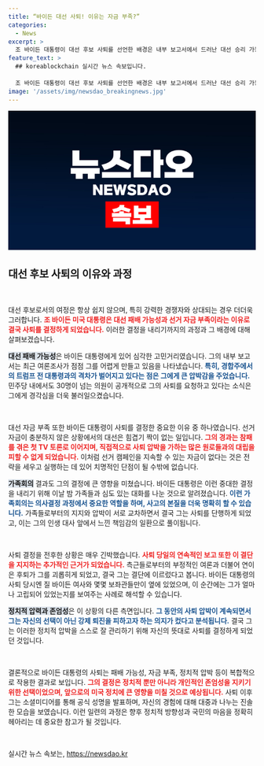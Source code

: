 ```yaml
---
title: “바이든 대선 사퇴! 이유는 자금 부족?”
categories:
  - News
excerpt: >
  조 바이든 대통령이 대선 후보 사퇴를 선언한 배경은 내부 보고서에서 드러난 대선 승리 가능성의 희박함과 선거 자금 부족으로, 가족회의를 통해 중대한 결정을 내린 것으로 전해진다. 압박감 속에서 그는 결국 스스로의 입장을 선회하게 되었다.
feature_text: >
  ## koreablockchain 실시간 뉴스 속보입니다.

  조 바이든 대통령이 대선 후보 사퇴를 선언한 배경은 내부 보고서에서 드러난 대선 승리 가능성의 희박함과 선거 자금 부족으로, 가족회의를 통해 중대한 결정을 내린 것으로 전해진다. 압박감 속에서 그는 결국 스스로의 입장을 선회하게 되었다.
image: '/assets/img/newsdao_breakingnews.jpg'
---
```


<p><img src="/assets/img/newsdao_breakingnews.jpg" alt="koreablockchain 속보" /></p>

<h2 data-ke-size="size26">대선 후보 사퇴의 이유와 과정</h2>

<p data-ke-size="size16">&nbsp;</p>

<p>대선 후보로서의 여정은 항상 쉽지 않으며, 특히 강력한 경쟁자와 상대되는 경우 더더욱 그러합니다. <b><span style="color: #ee2323;">조 바이든 미국 대통령은 대선 패배 가능성과 선거 자금 부족이라는 이유로 결국 사퇴를 결정하게 되었습니다.</span></b> 이러한 결정을 내리기까지의 과정과 그 배경에 대해 살펴보겠습니다.</p>

<p><b><span style="background-color: #21538527;">대선 패배 가능성</span></b>은 바이든 대통령에게 있어 심각한 고민거리였습니다. 그의 내부 보고서는 최근 여론조사가 점점 그를 어렵게 만들고 있음을 나타냈습니다. <b><span style="color: #1a5490;">특히, 경합주에서의 트럼프 전 대통령과의 격차가 벌어지고 있다는 점은 그에게 큰 압박감을 주었습니다.</span></b> 민주당 내에서도 30명이 넘는 의원이 공개적으로 그의 사퇴를 요청하고 있다는 소식은 그에게 경각심을 더욱 불러일으켰습니다.</p>

<p data-ke-size="size16">&nbsp;</p>

<p>대선 자금 부족 또한 바이든 대통령이 사퇴를 결정한 중요한 이유 중 하나였습니다. 선거 자금이 충분하지 않은 상황에서의 대선은 힘겹기 짝이 없는 일입니다. <b><span style="color: #ee2323;">그의 경과는 참패를 겪은 첫 TV 토론로 이어지며, 직접적으로 사퇴 압박을 가하는 많은 원로들과의 대립을 피할 수 없게 되었습니다.</span></b> 이처럼 선거 캠페인을 지속할 수 있는 자금이 없다는 것은 전략을 세우고 실행하는 데 있어 치명적인 단점이 될 수밖에 없습니다.</p>

<p><b><span style="background-color: #21538527;">가족회의</span></b> 결과도 그의 결정에 큰 영향을 미쳤습니다. 바이든 대통령은 이런 중대한 결정을 내리기 위해 이날 밤 가족들과 심도 있는 대화를 나눈 것으로 알려졌습니다. <b><span style="color: #1a5490;">이런 가족회의는 의사결정 과정에서 중요한 역할을 하며, 사고의 본질을 더욱 명확히 할 수 있습니다.</span></b> 가족들로부터의 지지와 압박이 서로 교차하면서 결국 그는 사퇴를 단행하게 되었고, 이는 그의 인생 대사 앞에서 느낀 책임감의 일환으로 풀이됩니다.</p>

<p data-ke-size="size16">&nbsp;</p>

<p>사퇴 결정을 전후한 상황은 매우 긴박했습니다. <b><span style="color: #ee2323;">사퇴 당일의 연속적인 보고 또한 이 결단을 지지하는 추가적인 근거가 되었습니다.</span></b> 측근들로부터의 부정적인 여론과 더불어 연이은 후퇴가 그를 괴롭히게 되었고, 결국 그는 결단에 이르렀다고 봅니다. 바이든 대통령의 사퇴 당시엔 질 바이든 여사와 몇몇 보좌관들만이 옆에 있었으며, 이 순간에는 그가 얼마나 고립되어 있었는지를 보여주는 사례로 해석할 수 있습니다.</p>

<p><b><span style="background-color: #21538527;">정치적 압력과 존엄성</span></b>은 이 상황의 다른 측면입니다. <b><span style="color: #1a5490;">그 동안의 사퇴 압박이 계속되면서 그는 자신의 선택이 아닌 강제 퇴진을 피하고자 하는 의지가 컸다고 분석됩니다.</span></b> 결국 그는 이러한 정치적 압박을 스스로 잘 관리하기 위해 자신의 뜻대로 사퇴를 결정하게 되었던 것입니다.</p>

<p data-ke-size="size16">&nbsp;</p>

<p>결론적으로 바이든 대통령의 사퇴는 패배 가능성, 자금 부족, 정치적 압박 등이 복합적으로 작용한 결과로 보입니다. <b><span style="color: #ee2323;">그의 결정은 정치적 뿐만 아니라 개인적인 존엄성을 지키기 위한 선택이었으며, 앞으로의 미국 정치에 큰 영향을 미칠 것으로 예상됩니다.</span></b> 사퇴 이후 그는 소셜미디어를 통해 공식 성명을 발표하며, 자신의 경험에 대해 대중과 나누는 진솔한 모습을 보였습니다. 이런 일련의 과정은 향후 정치적 방향성과 국민의 마음을 정확히 헤아리는 데 중요한 참고가 될 것입니다.</p>

<p data-ke-size="size16">&nbsp;</p>
실시간 뉴스 속보는, <a href="https://newsdao.kr" rel="dofollow">https://newsdao.kr</a>


